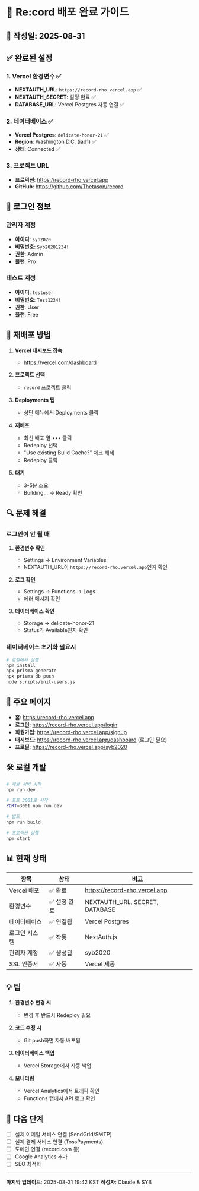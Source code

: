 # 🎉 Re:cord 배포 완료 가이드

## 📅 작성일: 2025-08-31

## ✅ 완료된 설정

### 1. Vercel 환경변수 ✅
- **NEXTAUTH_URL**: `https://record-rho.vercel.app` ✅
- **NEXTAUTH_SECRET**: 설정 완료 ✅
- **DATABASE_URL**: Vercel Postgres 자동 연결 ✅

### 2. 데이터베이스 ✅
- **Vercel Postgres**: `delicate-honor-21` ✅
- **Region**: Washington D.C. (iad1) ✅
- **상태**: Connected ✅

### 3. 프로젝트 URL
- **프로덕션**: https://record-rho.vercel.app
- **GitHub**: https://github.com/Thetason/record

## 🔐 로그인 정보

### 관리자 계정
- **아이디**: `syb2020`
- **비밀번호**: `Syb20201234!`
- **권한**: Admin
- **플랜**: Pro

### 테스트 계정
- **아이디**: `testuser`
- **비밀번호**: `Test1234!`
- **권한**: User
- **플랜**: Free

## 🚀 재배포 방법

1. **Vercel 대시보드 접속**
   - https://vercel.com/dashboard

2. **프로젝트 선택**
   - `record` 프로젝트 클릭

3. **Deployments 탭**
   - 상단 메뉴에서 Deployments 클릭

4. **재배포**
   - 최신 배포 옆 ••• 클릭
   - Redeploy 선택
   - "Use existing Build Cache?" 체크 해제
   - Redeploy 클릭

5. **대기**
   - 3-5분 소요
   - Building... → Ready 확인

## 🔍 문제 해결

### 로그인이 안 될 때
1. **환경변수 확인**
   - Settings → Environment Variables
   - NEXTAUTH_URL이 `https://record-rho.vercel.app`인지 확인

2. **로그 확인**
   - Settings → Functions → Logs
   - 에러 메시지 확인

3. **데이터베이스 확인**
   - Storage → delicate-honor-21
   - Status가 Available인지 확인

### 데이터베이스 초기화 필요시
```bash
# 로컬에서 실행
npm install
npx prisma generate
npx prisma db push
node scripts/init-users.js
```

## 📱 주요 페이지

- **홈**: https://record-rho.vercel.app
- **로그인**: https://record-rho.vercel.app/login
- **회원가입**: https://record-rho.vercel.app/signup
- **대시보드**: https://record-rho.vercel.app/dashboard (로그인 필요)
- **프로필**: https://record-rho.vercel.app/syb2020

## 🛠️ 로컬 개발

```bash
# 개발 서버 시작
npm run dev

# 포트 3001로 시작
PORT=3001 npm run dev

# 빌드
npm run build

# 프로덕션 실행
npm start
```

## 📊 현재 상태

| 항목 | 상태 | 비고 |
|------|------|------|
| Vercel 배포 | ✅ 완료 | https://record-rho.vercel.app |
| 환경변수 | ✅ 설정 완료 | NEXTAUTH_URL, SECRET, DATABASE |
| 데이터베이스 | ✅ 연결됨 | Vercel Postgres |
| 로그인 시스템 | ✅ 작동 | NextAuth.js |
| 관리자 계정 | ✅ 생성됨 | syb2020 |
| SSL 인증서 | ✅ 자동 | Vercel 제공 |

## 💡 팁

1. **환경변수 변경 시**
   - 변경 후 반드시 Redeploy 필요

2. **코드 수정 시**
   - Git push하면 자동 배포됨

3. **데이터베이스 백업**
   - Vercel Storage에서 자동 백업

4. **모니터링**
   - Vercel Analytics에서 트래픽 확인
   - Functions 탭에서 API 로그 확인

## 🎯 다음 단계

- [ ] 실제 이메일 서비스 연결 (SendGrid/SMTP)
- [ ] 실제 결제 서비스 연결 (TossPayments)
- [ ] 도메인 연결 (record.com 등)
- [ ] Google Analytics 추가
- [ ] SEO 최적화

---

**마지막 업데이트**: 2025-08-31 19:42 KST
**작성자**: Claude & SYB